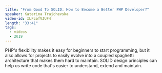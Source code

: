 ```yaml
---
title: "From Good To SOLID: How to Become a Better PHP Developer?"
speaker: Katerina Trajchevska
video-id: ILFcofVJUF4
length: "33:41"
tags:
  - videos
  - 2019
---
```


PHP's flexibility makes it easy for beginners to start programming, but it also allows for projects to easily evolve into a coupled spaghetti architecture that makes them hard to maintain. SOLID design principles can help us write code that's easier to understand, extend and maintain.
